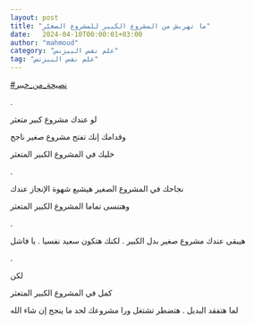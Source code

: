 ```yaml
---
layout: post
title: "ما تهربش من المشروع الكبير للمشروع الصغيّر"
date:   2024-04-10T00:00:01+03:00
author: "mahmoud"
category: "علم نفس البيزنس"
tag: "علم نفس البيزنس"
---
```



[<u>\#نصيحة\_من\_خبير</u>](https://www.facebook.com/hashtag/%D9%86%D8%B5%D9%8A%D8%AD%D8%A9_%D9%85%D9%86_%D8%AE%D8%A8%D9%8A%D8%B1?__eep__=6&__cft__%5b0%5d=AZUratsoQv-GkF-8IO5lhhBuJAR1crNPwUtSJ0BaeJKAnBnDdB7pI5lq3e29fBfKT-EGsGgDsmDodjs2LxjcWCWFMdiNZSib9puv-hRanN0Wfc8o4pQlw-iHKaw5UGya-t8BGXH8ocOl0fiwgl5BmlRIYsxxp8BA5ZbuzjYFmBAUiw&__tn__=*NK-R)

.

لو عندك مشروع كبير متعثر

وقدامك إنك تفتح مشروع صغير ناجح

خليك في المشروع الكبير المتعثر

.

نجاحك في المشروع الصغير هيشبع شهوة الإنجاز عندك

وهتنسى تماما المشروع الكبير المتعثر

.

هيبقى عندك مشروع صغير بدل الكبير . لكنك هتكون سعيد نفسيا
. يا فاشل

.

لكن

كمل في المشروع الكبير المتعثر

لما هتفقد البديل . هتضطر تشتغل ورا مشروعك لحد ما ينجح إن
شاء الله
